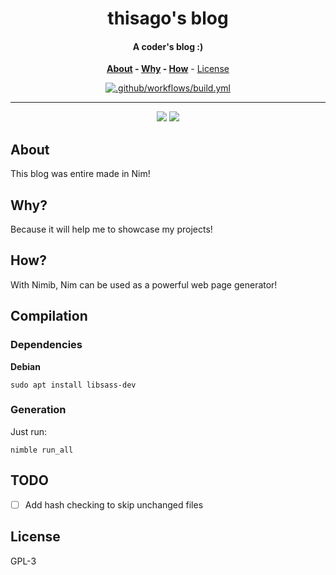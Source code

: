 <div align=center>

# thisago's blog

#### A coder's blog :)

**[About](#about) - [Why](#why) - [How](#how)** - [License](#license)

[![.github/workflows/build.yml](https://github.com/thisago/blog/actions/workflows/build.yml/badge.svg)](https://github.com/thisago/blog/actions/workflows/build.yml)

---

![](https://user-images.githubusercontent.com/74574275/257840852-f44948ee-7aad-4b97-a8d5-e183a6798707.png)
![](https://user-images.githubusercontent.com/74574275/257840842-4bd5692c-2bf6-4cec-ae9e-4532ada7dc47.png)  

</div>

## About

This blog was entire made in Nim!

## Why?

Because it will help me to showcase my projects!

## How?

With Nimib, Nim can be used as a powerful web page generator!

## Compilation

### Dependencies

**Debian**

```
sudo apt install libsass-dev
```

### Generation

Just run:

```
nimble run_all
```

## TODO

- [ ] Add hash checking to skip unchanged files

## License

GPL-3

